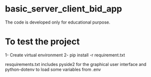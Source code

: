 # basic_server_client_bid_app

The code is developed only for educational purpose.

# To test the project

1- Create virtual environment
2- pip install -r requirement.txt

resquirements.txt includes pyside2 for the graphical user interface and python-dotenv to load some variables from .env

